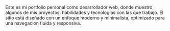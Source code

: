 Este es mi portfolio personal como desarrollador web, donde muestro algunos de mis proyectos, habilidades y tecnologías con las que trabajo. El sitio está diseñado con un enfoque moderno y minimalista, optimizado para una navegación fluida y responsiva.
